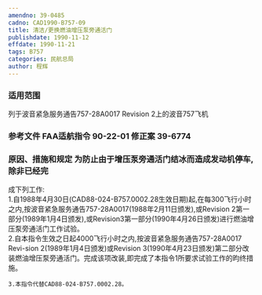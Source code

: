 ```yaml
---
amendno: 39-0485  
cadno: CAD1990-B757-09  
title: 清洁/更换燃油增压泵旁通活门  
publishdate: 1990-11-12  
effdate: 1990-11-21  
tags: B757  
categories: 民航总局  
author: 程辉  
---
```

  
### 适用范围  
列于波音紧急服务通告757-28A0017 Revision 2上的波音757飞机  
  
<!--more-->  
### 参考文件    FAA适航指令 90-22-01 修正案 39-6774  
  
### 原因、措施和规定     为防止由于增压泵旁通活门结冰而造成发动机停车,除非已经完  
成下列工作:  
    1.自1988年4月30日(CAD88-024-B757.0002.28生效日期)起,在每300飞行小时之内,按波音紧急服务通告757-28A0017(1988年2月11日颁发),或Revision 2第一部分(1989年1月4日颁发),或Revision3第一部分(1990年4月26日颁发)进行燃油增压泵旁通活门工作试验。  
    2.自本指令生效之日起4000飞行小时之内,按波音紧急服务通告757-28A0017 Revi-sion 2(1989年1月4日颁发)或Revision 3(1990年4月23日颁发)第二部分改装燃油增压泵旁通活门。完成该项改装,即完成了本指令1所要求试验工作的昀终措施。  
  
    3.本指令代替CAD88-024-B757.0002.28。  
